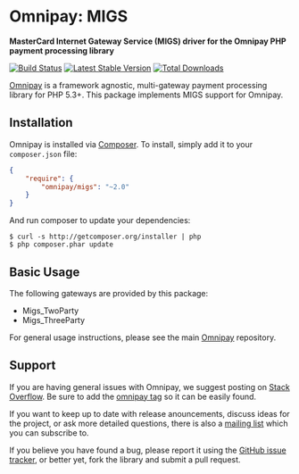 # Omnipay: MIGS

**MasterCard Internet Gateway Service (MIGS) driver for the Omnipay PHP payment processing library**

[![Build Status](https://travis-ci.org/omnipay/migs.png?branch=master)](https://travis-ci.org/omnipay/migs)
[![Latest Stable Version](https://poser.pugx.org/omnipay/migs/version.png)](https://packagist.org/packages/omnipay/migs)
[![Total Downloads](https://poser.pugx.org/omnipay/migs/d/total.png)](https://packagist.org/packages/omnipay/migs)

[Omnipay](https://github.com/omnipay/omnipay) is a framework agnostic, multi-gateway payment
processing library for PHP 5.3+. This package implements MIGS support for Omnipay.

## Installation

Omnipay is installed via [Composer](http://getcomposer.org/). To install, simply add it
to your `composer.json` file:

```json
{
    "require": {
        "omnipay/migs": "~2.0"
    }
}
```

And run composer to update your dependencies:

    $ curl -s http://getcomposer.org/installer | php
    $ php composer.phar update

## Basic Usage

The following gateways are provided by this package:

* Migs_TwoParty
* Migs_ThreeParty

For general usage instructions, please see the main [Omnipay](https://github.com/omnipay/omnipay)
repository.

## Support

If you are having general issues with Omnipay, we suggest posting on
[Stack Overflow](http://stackoverflow.com/). Be sure to add the
[omnipay tag](http://stackoverflow.com/questions/tagged/omnipay) so it can be easily found.

If you want to keep up to date with release anouncements, discuss ideas for the project,
or ask more detailed questions, there is also a [mailing list](https://groups.google.com/forum/#!forum/omnipay) which
you can subscribe to.

If you believe you have found a bug, please report it using the [GitHub issue tracker](https://github.com/omnipay/migs/issues),
or better yet, fork the library and submit a pull request.
